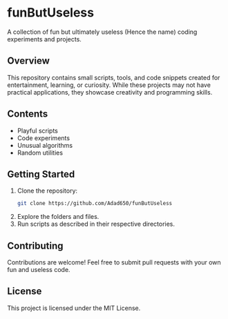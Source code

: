 # funButUseless

A collection of fun but ultimately useless (Hence the name) coding experiments and projects.

## Overview

This repository contains small scripts, tools, and code snippets created for entertainment, learning, or curiosity. While these projects may not have practical applications, they showcase creativity and programming skills.

## Contents

- Playful scripts
- Code experiments
- Unusual algorithms
- Random utilities

## Getting Started

1. Clone the repository:
    ```bash
    git clone https://github.com/Adad650/funButUseless
    ```
2. Explore the folders and files.
3. Run scripts as described in their respective directories.

## Contributing

Contributions are welcome! Feel free to submit pull requests with your own fun and useless code.

## License

This project is licensed under the MIT License.
